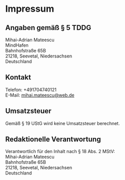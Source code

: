 # Impressum

## Angaben gemäß § 5 TDDG

Mihai-Adrian Mateescu \
MindHafen \
Bahnhofstraße 65B \
21218, Seevetal, Niedersachsen \
Deutschland

## Kontakt

Telefon: +491704740121 \
E-Mail: mihai.mateescu@web.de

## Umsatzsteuer

Gemäß § 19 UStG wird keine Umsatzsteuer berechnet.

## Redaktionelle Verantwortung

Verantwortlich für den Inhalt nach § 18 Abs. 2 MStV: \
Mihai-Adrian Mateescu \
Bahnhofstraße 65B \
21218, Seevetal, Niedersachsen \
Deutschland
